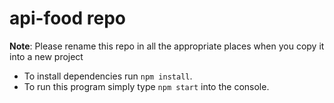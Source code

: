 # api-food repo

**Note**: Please rename this repo in all the appropriate places when you copy it into a new project

* To install dependencies run `npm install`.
* To run this program simply type `npm start` into the console.





                   
 